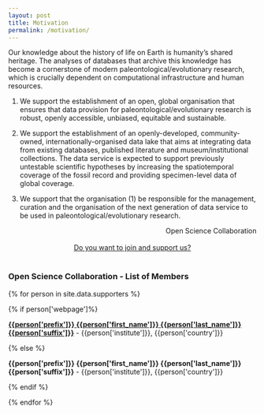 ```yaml
---
layout: post
title: Motivation 
permalink: /motivation/
---
```


Our knowledge about the history of life on Earth is humanity’s shared heritage. The analyses of databases that archive this knowledge has become a cornerstone of modern paleontological/evolutionary research, which is crucially dependent on computational infrastructure and human resources.
 
1. We support the establishment of an open, global organisation that ensures that data provision for paleontological/evolutionary research is robust, openly accessible, unbiased, equitable and sustainable. 

2. We support the establishment of an openly-developed, community-owned, internationally-organised data lake that aims at integrating data from existing databases, published literature and museum/institutional collections. The data service is expected to support previously untestable scientific hypotheses by increasing the spatiotemporal coverage of the fossil record and providing specimen-level data of global coverage.

3. We support that the organisation (1) be responsible for the management, curation and the organisation of the next generation of data service to be used in paleontological/evolutionary research.



<div style="text-align:right">
  Open Science Collaboration
</div>

<br>

<div style="text-align:center">
<a class="btn btn-success btn-lg get-started-btn" href="https://forms.gle/JbTzFR1ZkmsborsS9">
Do you want to join and support us? 
</a>
</div>

<br>

### Open Science Collaboration - List of Members

{% for person in site.data.supporters %}

{% if person['webpage']%}

[**{{person['prefix']}} {{person['first_name']}} {{person['last_name']}} {{person['suffix']}}**]({{person['webpage']}}) - {{person['institute']}}, {{person['country']}}

{% else %}

**{{person['prefix']}} {{person['first_name']}} {{person['last_name']}} {{person['suffix']}}** - {{person['institute']}}, {{person['country']}}

{% endif %}

{% endfor %}


